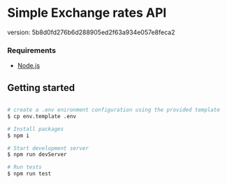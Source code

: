# Simple Exchange rates API

version: 5b8d0fd276b6d288905ed2f63a934e057e8feca2

### Requirements
* [Node.js](https://nodejs.org/en/download/) 


## Getting started

```bash

# create a .env enironment configuration using the provided template
$ cp env.template .env

# Install packages
$ npm i

# Start development server
$ npm run devServer

# Run tests
$ npm run test
```
